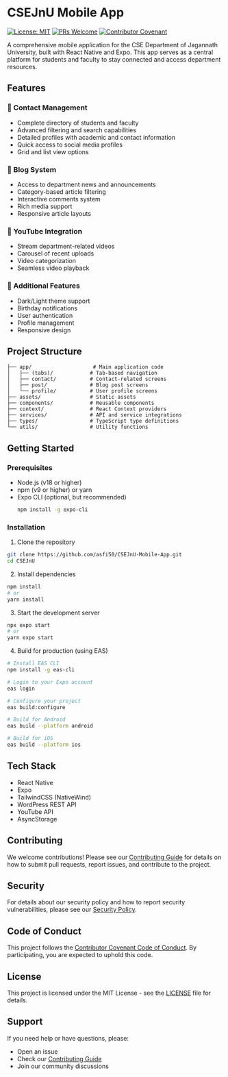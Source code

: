 # CSEJnU Mobile App

[![License: MIT](https://img.shields.io/badge/License-MIT-yellow.svg)](https://opensource.org/licenses/MIT)
[![PRs Welcome](https://img.shields.io/badge/PRs-welcome-brightgreen.svg)](CONTRIBUTING.md)
[![Contributor Covenant](https://img.shields.io/badge/Contributor%20Covenant-2.0-4baaaa.svg)](CODE_OF_CONDUCT.md)

A comprehensive mobile application for the CSE Department of Jagannath University, built with React Native and Expo. This app serves as a central platform for students and faculty to stay connected and access department resources.

## Features

### 👥 Contact Management
- Complete directory of students and faculty
- Advanced filtering and search capabilities
- Detailed profiles with academic and contact information
- Quick access to social media profiles
- Grid and list view options

### 📝 Blog System
- Access to department news and announcements
- Category-based article filtering
- Interactive comments system
- Rich media support
- Responsive article layouts

### 🎥 YouTube Integration
- Stream department-related videos
- Carousel of recent uploads
- Video categorization
- Seamless video playback

### 🎨 Additional Features
- Dark/Light theme support
- Birthday notifications
- User authentication
- Profile management
- Responsive design

## Project Structure

```
├── app/                    # Main application code
│   ├── (tabs)/            # Tab-based navigation
│   ├── contact/           # Contact-related screens
│   ├── post/              # Blog post screens
│   └── profile/           # User profile screens
├── assets/                # Static assets
├── components/            # Reusable components
├── context/               # React Context providers
├── services/              # API and service integrations
├── types/                 # TypeScript type definitions
└── utils/                 # Utility functions
```

## Getting Started

### Prerequisites
- Node.js (v18 or higher)
- npm (v9 or higher) or yarn
- Expo CLI (optional, but recommended)
  ```bash
  npm install -g expo-cli
  ```

### Installation

1. Clone the repository
```bash
git clone https://github.com/asfi50/CSEJnU-Mobile-App.git
cd CSEJnU
```

2. Install dependencies
```bash
npm install
# or
yarn install
```

3. Start the development server
```bash
npx expo start
# or
yarn expo start
```

4. Build for production (using EAS)
```bash
# Install EAS CLI
npm install -g eas-cli

# Login to your Expo account
eas login

# Configure your project
eas build:configure

# Build for Android
eas build --platform android

# Build for iOS
eas build --platform ios
```

## Tech Stack

- React Native
- Expo
- TailwindCSS (NativeWind)
- WordPress REST API
- YouTube API
- AsyncStorage

## Contributing

We welcome contributions! Please see our [Contributing Guide](CONTRIBUTING.md) for details on how to submit pull requests, report issues, and contribute to the project.

## Security

For details about our security policy and how to report security vulnerabilities, please see our [Security Policy](SECURITY.md).

## Code of Conduct

This project follows the [Contributor Covenant Code of Conduct](CODE_OF_CONDUCT.md). By participating, you are expected to uphold this code.

## License

This project is licensed under the MIT License - see the [LICENSE](LICENSE) file for details.

## Support

If you need help or have questions, please:
- Open an issue
- Check our [Contributing Guide](CONTRIBUTING.md)
- Join our community discussions
